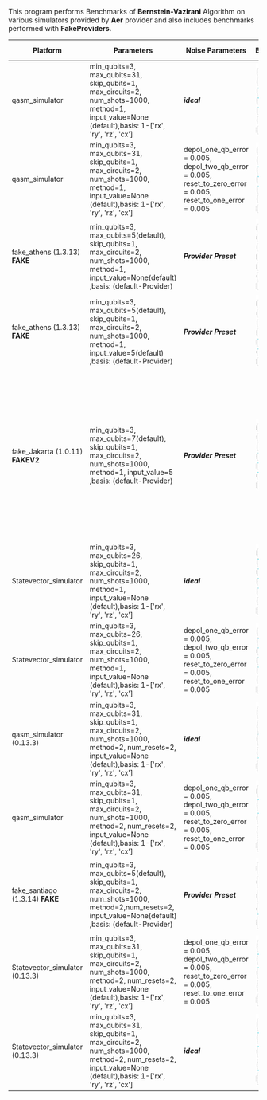 This program performs Benchmarks of **Bernstein-Vazirani** Algorithm on various simulators provided by **Aer** provider and also includes benchmarks performed with **FakeProviders**.

|Platform|Parameters|Noise Parameters|Benchmarks|Volumetric Positioning|Remarks|
|--------|----------|----------------|----------|----------------------|-------|
|qasm_simulator |min_qubits=3, max_qubits=31, skip_qubits=1, max_circuits=2, num_shots=1000, method=1, input_value=None (default),basis: 1-['rx', 'ry', 'rz', 'cx']|***ideal***|![Test-1](1.jpg)|![Test-1-QV](1-QV.jpg)|Qasm simulator only supports upto **31** qubits.|
|qasm_simulator |min_qubits=3, max_qubits=31, skip_qubits=1, max_circuits=2, num_shots=1000, method=1, input_value=None (default),basis: 1-['rx', 'ry', 'rz', 'cx']|depol_one_qb_error = 0.005, depol_two_qb_error = 0.005, reset_to_zero_error = 0.005, reset_to_one_error = 0.005|![Test-2](2.jpg)|![Test-2-QV](2-QV.jpg)|Qasm simulator only supports upto **31** qubits.|
|fake_athens (1.3.13) **FAKE**|min_qubits=3, max_qubits=5(default), skip_qubits=1, max_circuits=2, num_shots=1000, method=1, input_value=None(default) ,basis: (default-Provider)|***Provider Preset***|![Test-3](3.jpg)|![Test-3-QV](3-QV.jpg)|This is Fake Backend with maximum supported qubits **5**|
|fake_athens (1.3.13) **FAKE**|min_qubits=3, max_qubits=5(default), skip_qubits=1, max_circuits=2, num_shots=1000, method=1, input_value=5(default) ,basis: (default-Provider)|***Provider Preset***|![Test-4](4.jpg)|![Test-4-QV](4-QV.jpg)|This is Fake Backend with maximum supported qubits **5**|
|fake_Jakarta (1.0.11) **FAKEV2**|min_qubits=3, max_qubits=7(default), skip_qubits=1, max_circuits=2, num_shots=1000, method=1, input_value=5 ,basis: (default-Provider)|***Provider Preset***|![Test-5](5.jpg)|![Test-5-QV](5-QV.jpg)|This is Fake Backend *(version-2)* with maximum supported qubits **7**. As i have given input_value=5 (i.e.,101) can only represented in 3 bits of input but here at 3-Qubits ckt only 2 Qubits are used for inputs so the fidelity is 0.|
|Statevector_simulator |min_qubits=3, max_qubits=26, skip_qubits=1, max_circuits=2, num_shots=1000, method=1, input_value=None (default),basis: 1-['rx', 'ry', 'rz', 'cx']|***ideal***|![Test-6](6.jpg)|![Test-6-QV](6-QV.jpg)|Statevector simulator only supports upto **31** qubits. Kernel died at **27** Qubits due to insufficent memory.|
|Statevector_simulator |min_qubits=3, max_qubits=26, skip_qubits=1, max_circuits=2, num_shots=1000, method=1, input_value=None (default),basis: 1-['rx', 'ry', 'rz', 'cx']|depol_one_qb_error = 0.005, depol_two_qb_error = 0.005, reset_to_zero_error = 0.005, reset_to_one_error = 0.005|![Test-7](7.jpg)|![Test-7-QV](7-QV.jpg)| Kernel died at **27** Qubits due to insufficient memory.|
|qasm_simulator (0.13.3)|min_qubits=3, max_qubits=31, skip_qubits=1, max_circuits=2, num_shots=1000, method=2, num_resets=2, input_value=None (default),basis: 1-['rx', 'ry', 'rz', 'cx']|***ideal***|![Test-8](8.jpg)|![Test-8-QV](8-QV.jpg)|Qasm simulator only supports upto **31** qubits.|
|qasm_simulator |min_qubits=3, max_qubits=31, skip_qubits=1, max_circuits=2, num_shots=1000, method=2, num_resets=2, input_value=None (default),basis: 1-['rx', 'ry', 'rz', 'cx']|depol_one_qb_error = 0.005, depol_two_qb_error = 0.005, reset_to_zero_error = 0.005, reset_to_one_error = 0.005|![Test-9](9.jpg)|![Test-9-QV](9-QV.jpg)|Qasm simulator only supports upto **31** qubits.|
|fake_santiago (1.3.14) **FAKE**|min_qubits=3, max_qubits=5(default), skip_qubits=1, max_circuits=2, num_shots=1000, method=2,num_resets=2, input_value=None(default) ,basis: (default-Provider)|***Provider Preset***|![Test-10](10.jpg)|![Test-10-QV](10-QV.jpg)|This is Fake Backend with maximum supported qubits **5**|
|Statevector_simulator (0.13.3)|min_qubits=3, max_qubits=31, skip_qubits=1, max_circuits=2, num_shots=1000, method=2, num_resets=2, input_value=None (default),basis: 1-['rx', 'ry', 'rz', 'cx']|depol_one_qb_error = 0.005, depol_two_qb_error = 0.005, reset_to_zero_error = 0.005, reset_to_one_error = 0.005|![Test-11](11.jpg)|![Test-11-QV](11-QV.jpg)|Statevector simulator only supports upto **31** qubits.|
|Statevector_simulator (0.13.3)|min_qubits=3, max_qubits=31, skip_qubits=1, max_circuits=2, num_shots=1000, method=2, num_resets=2, input_value=None (default),basis: 1-['rx', 'ry', 'rz', 'cx']|***ideal***|![Test-12](12.jpg)|![Test-12-QV](12-QV.jpg)|Statevector simulator only supports upto **31** qubits.|